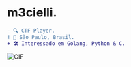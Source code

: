 
#                                                                    m3cielli.



```diff
- 🔍 CTF Player.
! 📍 São Paulo, Brasil.
+ 🛠️ Interessado em Golang, Python & C.
```

<img align="center" alt="GIF" src="https://cdn.discordapp.com/attachments/790761120691781632/811983770089029663/ezgif.com-gif-maker_3.jpg"/>











 
